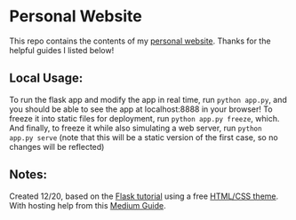 # Personal Website

This repo contains the contents of my [personal website](https://davidkucher.com). Thanks for the helpful guides I listed below!

## Local Usage:
To run the flask app and modify the app in real time, run `python app.py`, and you should be able to see the app at localhost:8888 in your browser! To freeze it into static files for deployment, run `python app.py freeze`, which. And finally, to freeze it while also simulating a web server, run `python app.py serve` (note that this will be a static version of the first case, so no changes will be reflected)

## Notes:
Created 12/20, based on the [Flask tutorial](https://flask.palletsprojects.com/en/1.1.x/tutorial/ "Flaskr Tutorial") using a free [HTML/CSS theme](https://www.themezy.com/free-website-templates/151-ceevee-free-responsive-website-template "Ceevee template"). With hosting help from this [Medium Guide](https://medium.com/swlh/create-and-host-your-personal-website-for-almost-nothing-pt-2-let-aws-do-the-work-583f2998d21a).